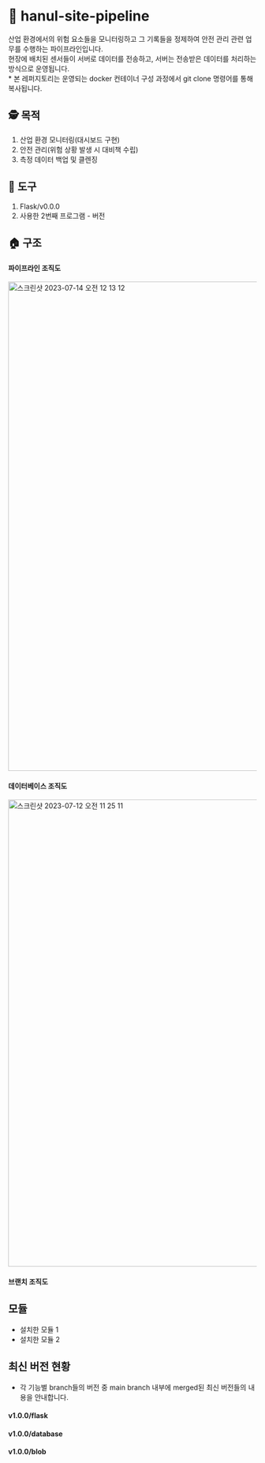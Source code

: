 # 👷 hanul-site-pipeline
산업 환경에서의 위험 요소들을 모니터링하고 그 기록들을 정제하여 안전 관리 관련 업무를 수행하는 파이프라인입니다. \
현장에 배치된 센서들이 서버로 데이터를 전송하고, 서버는 전송받은 데이터를 처리하는 방식으로 운영됩니다. \
\* 본 레퍼지토리는 운영되는 docker 컨테이너 구성 과정에서 git clone 명령어를 통해 복사됩니다.

## 🕵️ 목적
1. 산업 환경 모니터링(대시보드 구현)
2. 안전 관리(위험 상황 발생 시 대비책 수립)
3. 측정 데이터 백업 및 클렌징

## 🧰 도구
1. Flask/v0.0.0
2. 사용한 2번째 프로그램 - 버전

## 🏠 구조
#### 파이프라인 조직도
<img width="991" alt="스크린샷 2023-07-14 오전 12 13 12" src="https://github.com/hanul-pipeline/hanul-site-pipeline/assets/130134750/278c324a-739c-42f2-a5dd-87fac207b278">

#### 데이터베이스 조직도
<img width="946" alt="스크린샷 2023-07-12 오전 11 25 11" src="https://github.com/hanul-pipeline/hanul-site-pipeline/assets/130134750/b5eadeec-e8e7-4371-b3c8-2b3887337e0f">

#### 브랜치 조직도

## 모듈

- 설치한 모듈 1
- 설치한 모듈 2

## 최신 버전 현황
- 각 기능별 branch들의 버전 중 main branch 내부에 merged된 최신 버전들의 내용을 안내합니다.
#### v1.0.0/flask

#### v1.0.0/database

#### v1.0.0/blob
